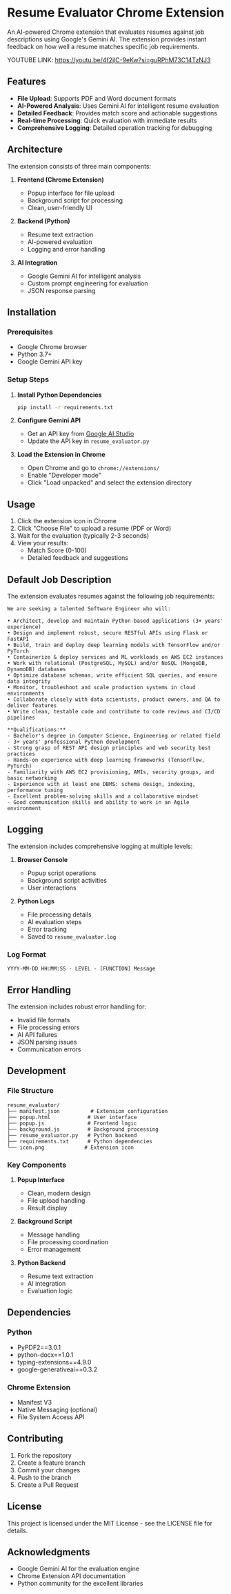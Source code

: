  # Resume Evaluator Chrome Extension

An AI-powered Chrome extension that evaluates resumes against job descriptions using Google's Gemini AI. The extension provides instant feedback on how well a resume matches specific job requirements.

YOUTUBE LINK: https://youtu.be/4f2jlC-9eKw?si=guRPhM73C14TzNJ3

## Features

- **File Upload**: Supports PDF and Word document formats
- **AI-Powered Analysis**: Uses Gemini AI for intelligent resume evaluation
- **Detailed Feedback**: Provides match score and actionable suggestions
- **Real-time Processing**: Quick evaluation with immediate results
- **Comprehensive Logging**: Detailed operation tracking for debugging

## Architecture

The extension consists of three main components:

1. **Frontend (Chrome Extension)**
   - Popup interface for file upload
   - Background script for processing
   - Clean, user-friendly UI

2. **Backend (Python)**
   - Resume text extraction
   - AI-powered evaluation
   - Logging and error handling

3. **AI Integration**
   - Google Gemini AI for intelligent analysis
   - Custom prompt engineering for evaluation
   - JSON response parsing

## Installation

### Prerequisites

- Google Chrome browser
- Python 3.7+
- Google Gemini API key

### Setup Steps

1. **Install Python Dependencies**
   ```bash
   pip install -r requirements.txt
   ```

2. **Configure Gemini API**
   - Get an API key from [Google AI Studio](https://makersuite.google.com/app/apikey)
   - Update the API key in `resume_evaluator.py`

3. **Load the Extension in Chrome**
   - Open Chrome and go to `chrome://extensions/`
   - Enable "Developer mode"
   - Click "Load unpacked" and select the extension directory

## Usage

1. Click the extension icon in Chrome
2. Click "Choose File" to upload a resume (PDF or Word)
3. Wait for the evaluation (typically 2-3 seconds)
4. View your results:
   - Match Score (0-100)
   - Detailed feedback and suggestions

## Default Job Description

The extension evaluates resumes against the following job requirements:

```
We are seeking a talented Software Engineer who will:

• Architect, develop and maintain Python-based applications (3+ years' experience)  
• Design and implement robust, secure RESTful APIs using Flask or FastAPI  
• Build, train and deploy deep learning models with TensorFlow and/or PyTorch  
• Containerize & deploy services and ML workloads on AWS EC2 instances  
• Work with relational (PostgreSQL, MySQL) and/or NoSQL (MongoDB, DynamoDB) databases  
• Optimize database schemas, write efficient SQL queries, and ensure data integrity  
• Monitor, troubleshoot and scale production systems in cloud environments  
• Collaborate closely with data scientists, product owners, and QA to deliver features  
• Write clean, testable code and contribute to code reviews and CI/CD pipelines  

**Qualifications:**  
- Bachelor's degree in Computer Science, Engineering or related field  
- 3+ years' professional Python development  
- Strong grasp of REST API design principles and web security best practices  
- Hands-on experience with deep learning frameworks (TensorFlow, PyTorch)  
- Familiarity with AWS EC2 provisioning, AMIs, security groups, and basic networking  
- Experience with at least one DBMS: schema design, indexing, performance tuning  
- Excellent problem-solving skills and a collaborative mindset  
- Good communication skills and ability to work in an Agile environment
```

## Logging

The extension includes comprehensive logging at multiple levels:

1. **Browser Console**
   - Popup script operations
   - Background script activities
   - User interactions

2. **Python Logs**
   - File processing details
   - AI evaluation steps
   - Error tracking
   - Saved to `resume_evaluator.log`

### Log Format
```
YYYY-MM-DD HH:MM:SS - LEVEL - [FUNCTION] Message
```

## Error Handling

The extension includes robust error handling for:
- Invalid file formats
- File processing errors
- AI API failures
- JSON parsing issues
- Communication errors

## Development

### File Structure
```
resume_evaluator/
├── manifest.json          # Extension configuration
├── popup.html            # User interface
├── popup.js              # Frontend logic
├── background.js         # Background processing
├── resume_evaluator.py   # Python backend
├── requirements.txt      # Python dependencies
└── icon.png             # Extension icon
```

### Key Components

1. **Popup Interface**
   - Clean, modern design
   - File upload handling
   - Result display

2. **Background Script**
   - Message handling
   - File processing coordination
   - Error management

3. **Python Backend**
   - Resume text extraction
   - AI integration
   - Evaluation logic

## Dependencies

### Python
- PyPDF2==3.0.1
- python-docx==1.0.1
- typing-extensions==4.9.0
- google-generativeai==0.3.2

### Chrome Extension
- Manifest V3
- Native Messaging (optional)
- File System Access API

## Contributing

1. Fork the repository
2. Create a feature branch
3. Commit your changes
4. Push to the branch
5. Create a Pull Request

## License

This project is licensed under the MIT License - see the LICENSE file for details.

## Acknowledgments

- Google Gemini AI for the evaluation engine
- Chrome Extension API documentation
- Python community for the excellent libraries
